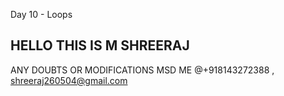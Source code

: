 Day 10 - Loops

## HELLO THIS IS M SHREERAJ 

ANY DOUBTS OR MODIFICATIONS MSD ME @+918143272388  , shreeraj260504@gmail.com
